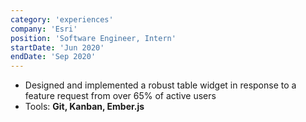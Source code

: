 ```yaml
---
category: 'experiences'
company: 'Esri'
position: 'Software Engineer, Intern'
startDate: 'Jun 2020'
endDate: 'Sep 2020'
---
```


* Designed and implemented a robust table widget in response to a feature request from over 65% of active users
* Tools: **Git, Kanban, Ember.js**